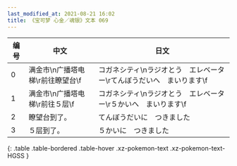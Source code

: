 ```yaml
---
last_modified_at: 2021-08-21 16:02
title: 《宝可梦 心金／魂银》文本 069
---
```

| 编号 | 中文 | 日文 |
| ---- | ---- | ---- |
| 0 | 满金市\n广播塔电梯\r前往瞭望台\f | コガネシティ\nラジオとう　エレベーター\rてんぼうだいへ　まいります\f |
| 1 | 满金市\n广播塔电梯\r前往５层\f | コガネシティ\nラジオとう　エレベーター\r５かいへ　まいります\f |
| 2 | 瞭望台到了。 | てんぼうだいに　つきました |
| 3 | ５层到了。 | ５かいに　つきました |
{: .table .table-bordered .table-hover .xz-pokemon-text .xz-pokemon-text-HGSS }
